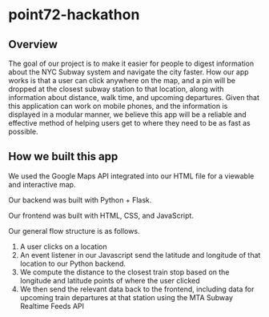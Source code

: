 # point72-hackathon

## Overview

The goal of our project is to make it easier for people to digest information about the NYC Subway system and navigate the city faster. How our app works is that a user can click anywhere on the map, and a pin will be dropped at the closest subway station to that location, along with information about distance, walk time, and upcoming departures. Given that this application can work on mobile phones, and the information is displayed in a modular manner, we believe this app will be a reliable and effective method of helping users get to where they need to be as fast as possible.

## How we built this app

We used the Google Maps API integrated into our HTML file for a viewable and interactive map.

Our backend was built with Python + Flask.

Our frontend was built with HTML, CSS, and JavaScript.

Our general flow structure is as follows.
1. A user clicks on a location
2. An event listener in our Javascript send the latitude and longitude of that location to our Python backend.
3. We compute the distance to the closest train stop based on the longitude and latitude points of where the user clicked
4. We then send the relevant data back to the frontend, including data for upcoming train departures at that station using the MTA Subway Realtime Feeds API



